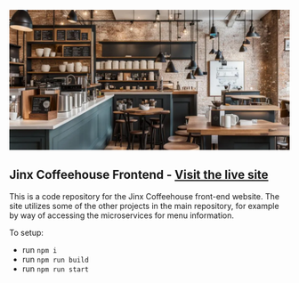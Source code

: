 ![](Cover.png)

## Jinx Coffeehouse Frontend - [Visit the live site](https://drewbanyai.github.io/JinxCoffeehouse/FrontEnd_MainWebsite)

This is a code repository for the Jinx Coffeehouse front-end website. The site utilizes some of the other projects in the main repository, for example by way of accessing the microservices for menu information.

To setup:
- run ```npm i```
- run ```npm run build```
- run ```npm run start```
